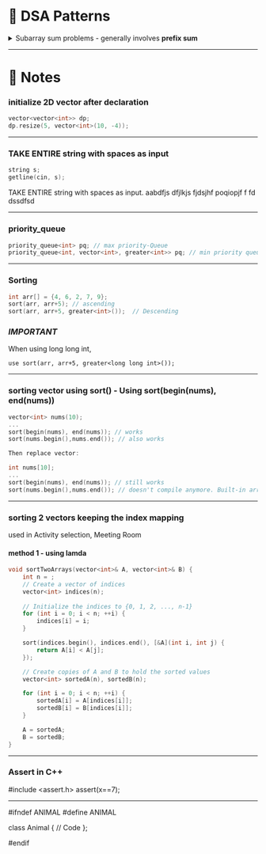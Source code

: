 # 🌴 DSA Patterns
   <details>
     <summary>Subarray sum problems - generally involves <b>prefix sum</b></summary>

     • Find the number of subarrays with a sum equal to k.  
     • Find the longest subarray with a sum equal to k.  
     • Check if a subarray with a given sum exists.  
     • Count subarrays with a sum divisible by k.

   </details>


---
# 🌴 Notes

### initialize 2D vector after declaration
```cpp
vector<vector<int>> dp;
dp.resize(5, vector<int>(10, -4));
```
--------------------------------
### TAKE ENTIRE string with spaces as input
```cpp   
string s;
getline(cin, s);
```    
TAKE ENTIRE string with spaces as input.
aabdfjs dfjlkjs fjdsjhf  poqiopjf  f  fd  dssdfsd

--------------------------------
### priority_queue
```cpp
priority_queue<int> pq; // max priority-Queue
priority_queue<int, vector<int>, greater<int>> pq; // min priority queue
```
--------------------------------
### Sorting
```cpp
int arr[] = {4, 6, 2, 7, 9};
sort(arr, arr+5); // ascending
sort(arr, arr+5, greater<int>());  // Descending 
```
### *IMPORTANT*
When using long long int,
```
use sort(arr, arr+5, greater<long long int>());
```
--------------------------------
### sorting vector using sort() - Using sort(begin(nums), end(nums))
```cpp
vector<int> nums(10);
...
sort(begin(nums), end(nums)); // works
sort(nums.begin(),nums.end()); // also works

Then replace vector:

int nums[10];
...
sort(begin(nums), end(nums)); // still works
sort(nums.begin(),nums.end()); // doesn't compile anymore. Built-in arrays don't have `.begin()` and `end()` methods.
```

--------------------------------
### sorting 2 vectors keeping the index mapping
used in Activity selection, Meeting Room
#### method 1 - using lamda
```cpp
void sortTwoArrays(vector<int>& A, vector<int>& B) {
    int n = ;
    // Create a vector of indices
    vector<int> indices(n);
    
    // Initialize the indices to {0, 1, 2, ..., n-1}
    for (int i = 0; i < n; ++i) {
        indices[i] = i;
    }

    sort(indices.begin(), indices.end(), [&A](int i, int j) {
        return A[i] < A[j];
    });

    // Create copies of A and B to hold the sorted values
    vector<int> sortedA(n), sortedB(n);

    for (int i = 0; i < n; ++i) {
        sortedA[i] = A[indices[i]];
        sortedB[i] = B[indices[i]];
    }

    A = sortedA;
    B = sortedB;
}
```
--------------------------------
### Assert in C++

#include <assert.h>
assert(x==7);

--------------------------------
#ifndef ANIMAL
#define ANIMAL

class Animal {
    // Code
};

#endif
